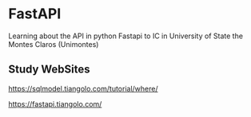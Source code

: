 # FastAPI
Learning about the API in python Fastapi to IC in University of State the Montes Claros (Unimontes)

## Study WebSites
https://sqlmodel.tiangolo.com/tutorial/where/

https://fastapi.tiangolo.com/
